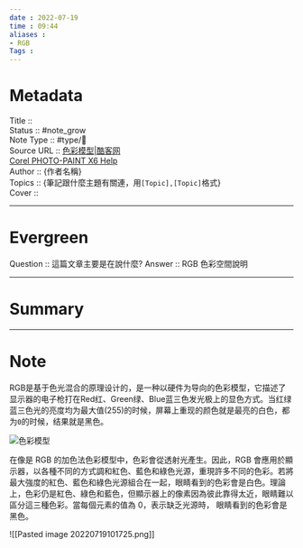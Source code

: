 ```yaml
---
date : 2022-07-19
time : 09:44
aliases : 
- RGB
Tags : 
---
```

# Metadata
Title :: <br>
Status :: #note_grow <br>
Note Type :: #type/📰<br>
Source URL :: 
[色彩模型|酷客网](https://www.coolcou.com/color-space-and-color-model/color-model.html)<br>
[Corel PHOTO-PAINT X6 Help](http://product.corel.com/help/PHOTO-PAINT/540240626/Main/CT/Doc/wwhelp/wwhimpl/common/html/wwhelp.htm?context=Corel_PHOTO_PAINT_Help&file=CorelDRAW_Understanding_color_models.html)<br>
Author :: {作者名稱}<br>
Topics :: {筆記跟什麼主題有關連，用`[Topic],[Topic]`格式}<br>
Cover ::

---
# Evergreen
Question :: 這篇文章主要是在說什麼?
Answer :: RGB 色彩空間說明

---

# Summary

---

# Note

RGB是基于色光混合的原理设计的，是一种以硬件为导向的色彩模型，它描述了显示器的电子枪打在Red红、Green绿、Blue蓝三色发光极上的显色方式。当红绿蓝三色光的亮度均为最大值(255)的时候，屏幕上重现的颜色就是最亮的白色，都为`0`的时候，结果就是黑色。

![色彩模型](https://img.coolcou.com/colorspace/202108140727001.PNG "色彩模型")

在像是 RGB 的加色法色彩模型中，色彩會從透射光產生。因此，RGB 會應用於顯示器，以各種不同的方式調和紅色、藍色和綠色光源，重現許多不同的色彩。若將最大強度的紅色、藍色和綠色光源組合在一起，眼睛看到的色彩會是白色。理論上，色彩仍是紅色、綠色和藍色，但顯示器上的像素因為彼此靠得太近，眼睛難以區分這三種色彩。當每個元素的值為 0，表示缺乏光源時， 眼睛看到的色彩會是黑色。

![[Pasted image 20220719101725.png]]